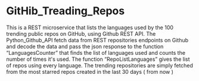 # GitHib_Treading_Repos
This is a REST microservice that lists the languages used by the 100 trending public repos on GitHub, using Github REST API.
The Python_Github_API fetch data from REST repositories endpoints on Github and decode the data and pass the json response to the function “LanguagesCounter” that finds the list of languages used and counts the number of times it's used. The function “RepoListLanguages” gives the list of repos using every language.
The trending repositories are simply fetched from the most starred repos created in the last 30 days ( from now )
